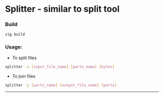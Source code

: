 # Splitter - similar to split tool

### Build
```bash
zig build
```

### Usage:
- To split files
```bash
splitter -s [input_file_name] [parts_name] [bytes]
```

- To join files
```bash
splitter -j [parts_name] [output_file_name] [parts]
```

---
